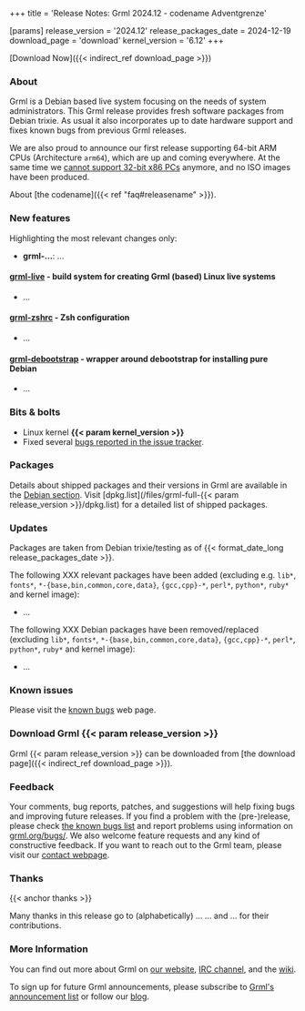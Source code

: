 +++
title = 'Release Notes: Grml 2024.12 - codename Adventgrenze'

[params]
release_version = '2024.12'
release_packages_date = 2024-12-19
download_page = 'download'
kernel_version = '6.12'
+++

[Download Now]({{< indirect_ref download_page >}})

### About

Grml is a Debian based live system focusing on the needs of system administrators.
This Grml release provides fresh software packages from Debian trixie.
As usual it also incorporates up to date hardware support and fixes known bugs from previous Grml releases.

We are also proud to announce our first release supporting 64-bit ARM CPUs (Architecture `arm64`), which are up and coming everywhere.
At the same time we [cannot support 32-bit x86 PCs](https://blog.grml.org/archives/416-grml32-sunset.html) anymore, and no ISO images have been produced.

About [the codename]({{< ref "faq#releasename" >}}).

### New features

Highlighting the most relevant changes only:

<!-- misc -->

* **grml-...**: ...

#### [grml-live](/grml-live/) - build system for creating Grml (based) Linux live systems

* ...

#### [grml-zshrc](/zsh/) - Zsh configuration

* ...

#### [grml-debootstrap](/grml-debootstrap/) - wrapper around debootstrap for installing pure Debian

* ...

### Bits & bolts

* Linux kernel **{{< param kernel_version >}}**
* Fixed several [bugs reported in the issue tracker](https://github.com/grml/grml/issues/).

### Packages

Details about shipped packages and their versions in Grml are available in the [Debian section](/files/#debian).
Visit [dpkg.list](/files/grml-full-{{< param release_version >}}/dpkg.list) for a detailed list of shipped packages.

### Updates

Packages are taken from Debian trixie/testing as of {{< format_date_long release_packages_date >}}.

The following XXX relevant packages have been added (excluding e.g. `lib*`, `fonts*`, `*-{base,bin,common,core,data}`, `{gcc,cpp}-*`, `perl*`, `python*`, `ruby*` and kernel image):

* ...

The following XXX Debian packages have been removed/replaced (excluding `lib*`, `fonts*`, `*-{base,bin,common,core,data}`, `{gcc,cpp}-*`, `perl*`, `python*`, `ruby*` and kernel image):

* ...

### Known issues

Please visit the [known bugs](/bugs/known/) web page.

### Download Grml {{< param release_version >}}

Grml {{< param release_version >}} can be downloaded from [the download page]({{< indirect_ref download_page >}}).

### Feedback

Your comments, bug reports, patches, and suggestions will help fixing bugs and improving future releases.
If you find a problem with the (pre-)release, please check [the known bugs list](/bugs/known/) and report problems using information on [grml.org/bugs/](/bugs/).
We also welcome feature requests and any kind of constructive feedback.
If you want to reach out to the Grml team, please visit our [contact webpage](/contact/).

### Thanks
{{< anchor thanks >}}

Many thanks in this release go to (alphabetically)
...
...
and
...
for their contributions.

### More Information

You can find out more about Grml on [our website](/), [IRC channel](/contact/#irc), and the [wiki](https://github.com/grml/grml/wiki).

To sign up for future Grml announcements, please subscribe to [Grml's announcement list](http://ml.grml.org/mailman/listinfo/grml-announce) or follow our [blog](https://blog.grml.org/).
